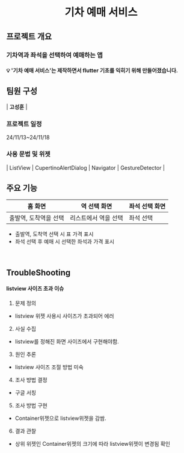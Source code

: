 <h1  align="center">
<p  align="center">기차 예매 서비스

</h1>
</p>

## 프로젝트 개요

### 기차역과 좌석을 선택하여 예매하는 앱

#### 💡 '기차 예매 서비스'는 제작하면서 flutter 기초를 익히기 위해 만들어졌습니다.

## 팀원 구성

| **고성훈** |

### 프로젝트 일정

24/11/13~24/11/18

### 사용 문법 및 위젯

| ListView | CupertinoAlertDialog | Navigator | GestureDetector |

## 주요 기능

| 홈 화면               | 역 선택 화면         | 좌석 선택 화면 |
| --------------------- | -------------------- | -------------- |
| 출발역, 도착역을 선택 | 리스트에서 역을 선택 | 좌석 선택      |

- 출발역, 도착역 선택 시 표 가격 표시
- 좌석 선택 후 예매 시 선택한 좌석과 가격 표시

<br/>

## TroubleShooting

#### listview 사이즈 초과 이슈

1. 문제 정의

- listview 위젯 사용시 사이즈가 초과되어 에러

2. 사실 수집

- listview를 정해진 화면 사이즈에서 구현해야함.

3. 원인 추론

- listview 사이즈 조절 방법 미숙

4. 조사 방법 결정

- 구글 서칭

5. 조사 방법 구현

- Container위젯으로 listview위젯을 감쌈.

6. 결과 관찰

- 상위 위젯인 Container위젯의 크기에 따라 listview위젯이 변경됨 확인
